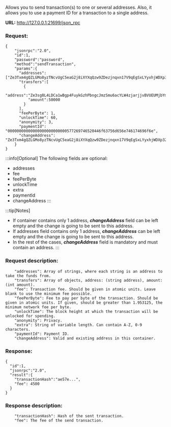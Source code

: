 Allows you to send transaction(s) to one or several addresses. Also, it allows you to use a payment ID for a transaction to a single address.

**URL:** http://127.0.0.1:21699/json_rpc

### Request:
```
{
    "jsonrpc":"2.0",
    "id":1,
    "password":"password",
    "method":"sendTransaction",
    "params":{
      "addresses":["Ze3Txm4gQZLGMo8yzTNcvUgC5eaG2j8iXYXqQzw9ZDezjnqxn17V9qEgSxLYyxhjWDXp32VbtEsEdTPNSj4fM7rT1LJmzpute"],
      "transfers":[
        {
          "address":"Ze3sg8L4LDCa1wBgp4FuykGzhPbngcJmzSmu6acYLW4zjarjjvBVUEUMjbYmKYfsZ6hcSTEudjnAngYfS8dYvxG32w21U7khk",
          "amount":50000
        }
      ],
      "feePerByte": 1,
      "unlockTime": 60,
      "anonymity": 3,
      "paymentId": "00000000000000000000000000577269746520446f63756d656e746174696f6e",
      "changeAddress": "Ze3Txm4gQZLGMo8yzTNcvUgC5eaG2j8iXYXqQzw9ZDezjnqxn17V9qEgSxLYyxhjWDXp32VbtEsEdTPNSj4fM7rT1LJmzpute"  
    }
}
```

:::info[Optional]
The following fields are optional:
 - addresses
 - fee
 - feePerByte
 - unlockTime
 - extra
 - paymentId
 - changeAddress
:::

:::tip[Notes]
  - If container contains only 1 address, ***changeAddress*** field can be left empty and the change is going to be sent to this address.
  - If addresses field contains only 1 address, ***changeAddress*** can be left empty and the change is going to be sent to this address.
  - In the rest of the cases, ***changeAddress*** field is mandatory and must contain an address.
:::

### Request description:
```
    "addresses": Array of strings, where each string is an address to take the funds from.
    "transfers": Array of objects, address: (string address), amount: (int amount).	
    "fee": Transaction fee. Should be given in atomic units. Leave blank to use the minimum fee possible.
    "feePerByte": Fee to pay per byte of the transaction. Should be given in atomic units. If given, should be greater than 1.953125, the minimum network fee per byte.	
    "unlockTime": The block height at which the transaction will be unlocked for spending.
    "anonymity": Privacy.
    "extra": String of variable length. Can contain A-Z, 0-9 characters.
    "paymentId": Payment ID.
    "changeAddress": Valid and existing address in this container.
```

### Response:
```
{
  "id":1,
  "jsonrpc":"2.0",
  "result":{
    "transactionHash":"ae57e...",
    "fee": 4500
  }
}
```

### Response description:
```
    "transactionHash": Hash of the sent transaction.
    "fee": The fee of the send transaction.
```